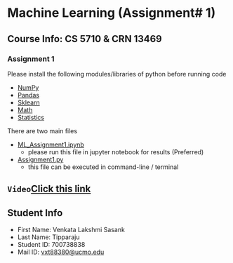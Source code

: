 # **Machine Learning** (Assignment# 1) 
Course Info: CS 5710 & CRN 13469
---
### Assignment 1 
Please install the following modules/libraries of python before running code
- [NumPy](https://numpy.org/install/)
- [Pandas](https://pandas.pydata.org/docs/getting_started/install.html)
- [Sklearn](https://scikit-learn.org/stable/install.html)
- [Math](https://pypi.org/project/python-math/)
- [Statistics](https://pypi.org/project/statistics/)

There are two main files
- [ML_Assignment1.ipynb](https://github.com/Sasank09/CS5710_13469/blob/main/Assignments/Assignment1/ML_Assignment.ipynb)
  - please run this file in jupyter notebook for results (Preferred)
- [Assignment1.py](https://github.com/Sasank09/CS5710_13469/blob/main/Assignments/Assignment1/Assignment1.py)
  - this file can be executed in command-line / terminal

`Video`[Click this link](https://vimeo.com/744380141/2fc86ee595)
---
## Student Info
- First Name: Venkata Lakshmi Sasank
- Last Name: Tipparaju
- Student ID: 700738838
- Mail ID: vxt88380@ucmo.edu
